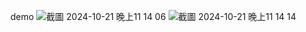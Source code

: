 demo
![截圖 2024-10-21 晚上11 14 06](https://github.com/user-attachments/assets/8dfb7725-7379-4fba-9a0f-fb9d9572ee79)
![截圖 2024-10-21 晚上11 14 14](https://github.com/user-attachments/assets/e0da54a9-e066-4b53-b812-54ef8c018f66)
